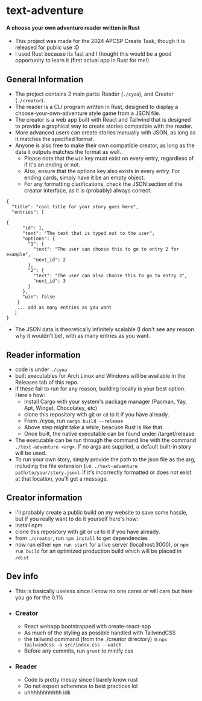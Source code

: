 # text-adventure
#### A choose your own adventure reader written in Rust
+ This project was made for the 2024 APCSP Create Task, though it is released for public use :D
+ I used Rust because its fast and I thought this would be a good opportunity to learn it (first actual app in Rust for me!)
## General Information
+ The project contains 2 main parts: Reader (`./cyoa`), and Creator (`./creator`).
+ The reader is a CLI program written in Rust, designed to display a choose-your-own-adventure style game from a JSON file.
+ The creator is a web app built with React and Tailwind that is designed to provide a graphical way to create stories compatible with the reader.
+ More advanced users can create stories manually with JSON, as long as it matches the specified format.
+ Anyone is also free to make their own compatible creator, as long as the data it outputs matches the format as well.
  + Please note that the `win` key must exist on every entry, regardless of if it's an ending or not. 
  + Also, ensure that the options key also exists in every entry. For ending cards, simply have it be an empty object.
  + For any formatting clarifications, check the JSON section of the creator interface, as it is (probably) always correct.


```
{
  "title": "cool title for your story goes here",
  "entries": [

{
      "id": 1,
      "text": "The text that is typed out to the user",
      "options": {
        "1": {
          "text": "The user can choose this to go to entry 2 for example",
          "next_id": 2
        },
        "2": {
          "text": "The user can also choose this to go to entry 3",
          "next_id": 3
        }
      },
      "win": false
    }
    ... add as many entries as you want
   ]
}
```
+ The JSON data is theoretically infinitely scalable (I don't see any reason why it wouldn't be), with as many entries as you want.

## Reader information
+ code is under `./cyoa`
+ built executables for Arch Linux and Windows will be available in the Releases tab of this repo.
+ if these fail to run for any reason, building locally is your best option. Here's how:
	+ Install Cargo with your system's package manager (Pacman, Yay, Apt, Winget, Chocolatey, etc)
	+ clone this repository with git or `cd` to it if you have already.
	+ From ./cyoa, run `cargo build --release`
	+ Above step might take a while, beacuse Rust is like that.
	+ Once built, the native executable can be found under /target/release
+ The executable can be run through the command line with the command `./text-adventure <arg>`. If no args are supplied, a default built-in story will be used. 
+ To run your own story, simply provide the path to the json file as the arg, including the file extension (i.e. `./text-adventure path/to/your/story.json`). If it's incorrectly formatted or does not exist at that location, you'll get a message.

## Creator information 
+ I'll probably create a public build on my website to save some hassle, but if you really want to do it yourself here's how:
+ Install npm
+ clone this repository with git or `cd` to it if you have already.
+ from `./creator`, run `npm install` to get dependencies
+ now run either `npm run start` for a live server (localhost:3000), or `npm run build` for an optimized production build which will be placed in `/dist`


## Dev info
+ This is basically useless since I know no one cares or will care but here you go for the 0.1%
+ ### Creator
  + React webapp bootstrapped with create-react-app
  + As much of the styling as possible handled with TailwindCSS
  + the tailwind command (from the ./creator directory) is `npx tailwindcss -o src/index.css --watch`
  + Before any commits, run `grunt` to minify css
+ ### Reader
  + Code is pretty messy since I barely know rust
  + Do not expect adherence to best practices lol
  + uhhhhhhhhhhh idk
